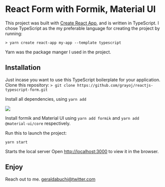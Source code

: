 # React Form with Formik, Material UI

This project was built with [Create React App](https://github.com/facebook/create-react-app), and is written in TypeScript.
I chose TypeScript as the my preferable language for creating the project by running:

```> yarn create react-app my-app --template typescript```

Yarn was the package manger I used in the project.
## Installation

Just incase you want to use this TypeScript boilerplate for your application.
Clone this repository:
```> git clone https://github.com/grayoj/reactjs-typescript-form.git```

Install all dependencies, using ``yarn add``

<img src="img/formikui.png">

Install formik and Material UI using ``yarn add formik`` and ``yarn add @material-ui/core`` respectively.

Run this to launch the project:

`yarn start`

Starts the local server
Open [http://localhost:3000](http://localhost:3000) to view it in the browser.

## Enjoy
Reach out to me. geraldabuchi@twitter.com

